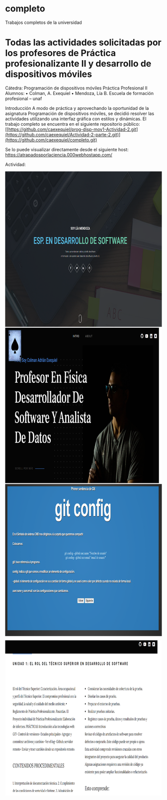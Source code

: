 # completo
Trabajos completos de la universidad
# Todas las actividades solicitadas por los profesores de Práctica profesionalizante II y desarrollo de dispositivos móviles

Cátedra: Programación de dispositivos móviles
        Práctica Profesional II
Alumnos: 
•	Colman, A. Exequiel
•	Mendoza, Lía B.
Escuela de formación profesional – unaf

Introducción
A modo de práctica y aprovechando la oportunidad de la asignatura Programación de dispositivos móviles, se decidió resolver las actividades utilizando una interfaz gráfica con estilos y dinámicas.
El trabajo completo se encuentra en el siguiente repositorio público:
[[https://github.com/caexequiel/prog-disp-mov1-Actividad-2.git](https://github.com/caexequiel/Actividad-2-parte-2.git)](https://github.com/caexequiel/completo.git)

Se lo puede visualizar directamente desde el siguiente host:
https://atrapadosporlaciencia.000webhostapp.com/

Actividad:

<img src="https://github.com/caexequiel/completo/blob/main/imagenes/1.png" height="500">

<img src="https://github.com/caexequiel/completo/blob/main/imagenes/2.png" height="500">

<img src="https://github.com/caexequiel/completo/blob/main/imagenes/3.png" height="500">

<img src="https://github.com/caexequiel/completo/blob/main/imagenes/4.png" height="500">
